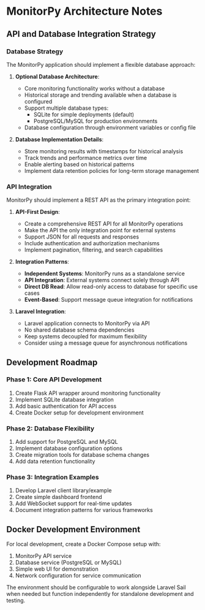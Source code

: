 # MonitorPy Architecture Notes

## API and Database Integration Strategy

### Database Strategy

The MonitorPy application should implement a flexible database approach:

1. **Optional Database Architecture**:
   - Core monitoring functionality works without a database
   - Historical storage and trending available when a database is configured
   - Support multiple database types:
     - SQLite for simple deployments (default)
     - PostgreSQL/MySQL for production environments
   - Database configuration through environment variables or config file

2. **Database Implementation Details**:
   - Store monitoring results with timestamps for historical analysis
   - Track trends and performance metrics over time
   - Enable alerting based on historical patterns
   - Implement data retention policies for long-term storage management

### API Integration

MonitorPy should implement a REST API as the primary integration point:

1. **API-First Design**:
   - Create a comprehensive REST API for all MonitorPy operations
   - Make the API the only integration point for external systems
   - Support JSON for all requests and responses
   - Include authentication and authorization mechanisms
   - Implement pagination, filtering, and search capabilities

2. **Integration Patterns**:
   - **Independent Systems**: MonitorPy runs as a standalone service
   - **API Integration**: External systems connect solely through API
   - **Direct DB Read**: Allow read-only access to database for specific use cases
   - **Event-Based**: Support message queue integration for notifications

3. **Laravel Integration**:
   - Laravel application connects to MonitorPy via API
   - No shared database schema dependencies
   - Keep systems decoupled for maximum flexibility
   - Consider using a message queue for asynchronous notifications

## Development Roadmap

### Phase 1: Core API Development
1. Create Flask API wrapper around monitoring functionality
2. Implement SQLite database integration
3. Add basic authentication for API access
4. Create Docker setup for development environment

### Phase 2: Database Flexibility
1. Add support for PostgreSQL and MySQL
2. Implement database configuration options
3. Create migration tools for database schema changes
4. Add data retention functionality

### Phase 3: Integration Examples
1. Develop Laravel client library/example
2. Create simple dashboard frontend
3. Add WebSocket support for real-time updates
4. Document integration patterns for various frameworks

## Docker Development Environment

For local development, create a Docker Compose setup with:

1. MonitorPy API service
2. Database service (PostgreSQL or MySQL)
3. Simple web UI for demonstration
4. Network configuration for service communication

The environment should be configurable to work alongside Laravel Sail when needed but function independently for standalone development and testing.